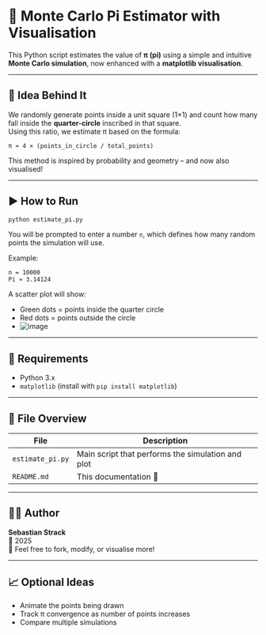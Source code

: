 
# 🎯 Monte Carlo Pi Estimator with Visualisation

This Python script estimates the value of **π (pi)** using a simple and intuitive **Monte Carlo simulation**, now enhanced with a **matplotlib visualisation**.

---

## 🧠 Idea Behind It

We randomly generate points inside a unit square (1×1) and count how many fall inside the **quarter-circle** inscribed in that square.  
Using this ratio, we estimate π based on the formula:

```
π ≈ 4 × (points_in_circle / total_points)
```

This method is inspired by probability and geometry – and now also visualised!

---

## ▶️ How to Run

```bash
python estimate_pi.py
```

You will be prompted to enter a number `n`, which defines how many random points the simulation will use.

Example:

```text
n = 10000
Pi ≈ 3.14124
```

A scatter plot will show:
- Green dots = points inside the quarter circle
- Red dots = points outside the circle
- ![image](https://github.com/user-attachments/assets/c079c4e3-cf18-47e7-8c46-d9fc9ee493f3)


---

## 🧰 Requirements

- Python 3.x
- `matplotlib` (install with `pip install matplotlib`)

---

## 📁 File Overview

| File             | Description                                       |
|------------------|---------------------------------------------------|
| `estimate_pi.py` | Main script that performs the simulation and plot |
| `README.md`      | This documentation 📖                              |

---

## 🧑‍💻 Author

**Sebastian Strack**  
📅 2025  
💬 Feel free to fork, modify, or visualise more!

---

## 📈 Optional Ideas

- Animate the points being drawn
- Track π convergence as number of points increases
- Compare multiple simulations
